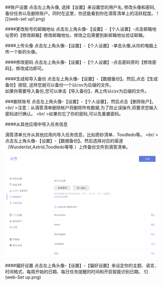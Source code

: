 ##账户设置
点击左上角头像, 选择【设置】来设置您的用户名, 修改头像和密码, 备份任务以及删除账户。同时在这里，你还能看到你在滴答清单上的活跃程度。
![](web-set up1.png)

####更改账号的邮箱地址
点击左上角头像-【设置】-【个人设置】-点击邮箱地址旁的【修改邮箱】修改邮箱地址，修改之后需要到新邮箱地址验证邮箱。

####上传头像
点击左上角头像-【设置】-【个人设置】-单击头像,从你的电脑上传一个新的头像。

####修改密码
点击左上角头像-【设置】-【个人设置】-点击密码旁的【修改密码】，修改成功即可。

####生成和导入备份
点击左上角头像-【设置】-【数据备份】。然后,点击【生成备份】按钮, 这样您就可以备份一个以csv为后缀的文件。
<br >如果你需要导入备份,您可以单击【导入备份】，再上传以csv为后缀的文件。

###删除账号
点击左上角头像-【设置】-【个人设置】，然后点击【删除账户】。
<br/ >注意：从滴答清单删除帐户将删除所有数据,为了防止误操作,将要求您输入密码进行确认。
<br/ >如果你忘了你的密码,可以先重置密码。

####从其他应用中导入任务信息

滴答清单允许从其他应用内导入任务信息，比如奇妙清单、Toodledo等。
<br/ >点击左上角头像-【设置】-【数据备份】。然后选择对应的渠道（Wunderlist,Astrid,Toodledo等等 ）上传备份文件到滴答清单。

![](../images/images_web2.0/backup.png)

####偏好设置
点击左上角头像-【设置】-【偏好设置】来设定你的主题、语言、时间格式、每周开始的日期、每日任务提醒的时间和开启智能识别日期。
![](web-Set up.png)